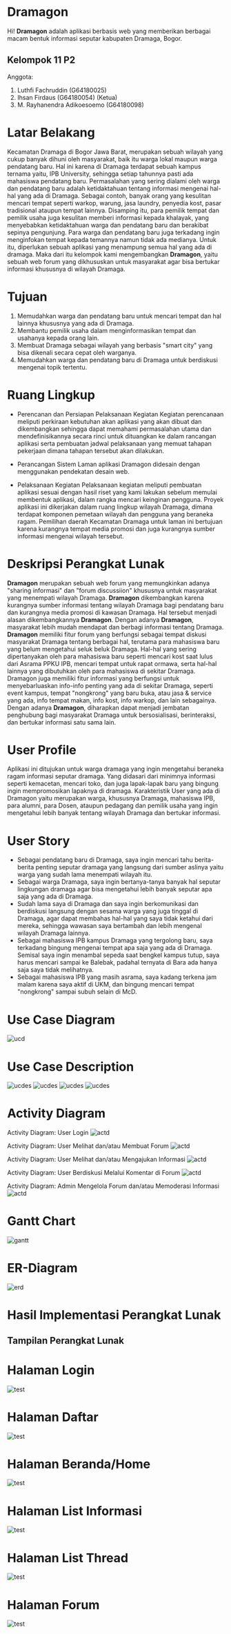 # Dramagon

Hi! **Dramagon** adalah aplikasi berbasis web yang memberikan berbagai macam bentuk informasi seputar kabupaten Dramaga, Bogor. 

## Kelompok 11 P2
Anggota:
1. Luthfi Fachruddin (G64180025)
2. Ihsan Firdaus (G64180054) (Ketua)
3. M. Rayhanendra Adikoesoemo (G64180098)

# Latar Belakang

Kecamatan Dramaga di Bogor Jawa Barat, merupakan sebuah wilayah yang cukup
banyak dihuni oleh masyarakat, baik itu warga lokal maupun warga pendatang baru. Hal ini karena
di Dramaga terdapat sebuah kampus ternama yaitu, IPB University, sehingga setiap tahunnya
pasti ada mahasiswa pendatang baru. Permasalahan yang sering dialami oleh warga dan
pendatang baru adalah ketidaktahuan tentang informasi mengenai hal-hal yang ada di Dramaga.
Sebagai contoh, banyak orang yang kesulitan mencari tempat seperti warkop, warung, jasa
laundry, penyedia kost, pasar tradisional ataupun tempat lainnya. Disamping itu, para pemilik
tempat dan pemilik usaha juga kesulitan memberi informasi kepada khalayak, yang
menyebabkan ketidaktahuan warga dan pendatang baru dan berakibat sepinya pengunjung.
Para warga dan pendatang baru juga terkadang ingin menginfokan tempat kepada temannya namun tidak ada medianya. Untuk
itu, diperlukan sebuah aplikasi yang menampung semua hal yang ada di dramaga. Maka dari
itu kelompok kami mengembangkan **Dramagon**, yaitu sebuah web forum yang dikhususkan
untuk masyarakat agar bisa bertukar informasi khususnya di wilayah Dramaga.

# Tujuan

1. Memudahkan warga dan pendatang baru untuk mencari tempat dan hal lainnya khususnya yang
ada di Dramaga.
2. Membantu pemilik usaha dalam menginformasikan tempat dan usahanya kepada
orang lain.
3. Membuat Dramaga sebagai wilayah yang berbasis "smart city" yang bisa dikenali secara
cepat oleh warganya.
4. Memudahkan warga dan pendatang baru di Dramaga untuk berdiskusi mengenai topik tertentu.

# Ruang Lingkup

- Perencanan dan Persiapan Pelaksanaan Kegiatan
Kegiatan perencanaan meliputi perkiraan kebutuhan akan aplikasi yang akan dibuat
dan dikembangkan sehingga dapat memahami permasalahan utama dan mendefinisikannya
secara rinci untuk dituangkan ke dalam rancangan aplikasi serta pembuatan jadwal
pelaksanaan yang memuat tahapan pekerjaan dimana tahapan tersebut akan dilakukan.

- Perancangan Sistem
Laman aplikasi Dramagon didesain dengan menggunakan pendekatan desain web.

- Pelaksanaan Kegiatan
Pelaksanaan kegiatan meliputi pembuatan aplikasi sesuai dengan hasil riset yang kami lakukan sebelum memulai membentuk aplikasi, dalam rangka mencari keinginan pengguna.
Proyek aplikasi ini dikerjakan dalam ruang lingkup wilayah Dramaga, dimana terdapat
komponen pemetaan wilayah dan pengguna yang beraneka ragam. Pemilihan daerah
Kecamatan Dramaga untuk laman ini bertujuan karena kurangnya tempat media promosi
dan juga kurangnya sumber informasi mengenai wilayah tersebut.

# Deskripsi Perangkat Lunak

**Dramagon** merupakan sebuah web forum yang memungkinkan adanya "sharing informasi" dan "forum discussiion" khususnya untuk masyarakat yang menempati wilayah Dramaga.
**Dramagon** dikembangkan karena kurangnya sumber informasi tentang wilayah Dramaga bagi
pendatang baru dan kurangnya media promosi di kawasan Dramaga. Hal tersebut menjadi alasan
dikembangkannya **Dramagon**. Dengan adanya **Dramagon**, masyarakat lebih mudah mendapat
dan berbagi informasi tentang Dramaga.
**Dramagon** memiliki fitur forum yang berfungsi sebagai tempat diskusi masyarakat
Dramaga tentang berbagai hal, terutama para mahasiswa baru yang belum mengetahui seluk
beluk Dramaga. Hal-hal yang sering dipertanyakan oleh para mahasiswa baru seperti mencari
kost saat lulus dari Asrama PPKU IPB, mencari tempat untuk rapat ormawa, serta hal-hal
lainnya yang dibutuhkan oleh para mahasiswa di sekitar Dramaga. Dramagon juga memiliki
fitur informasi yang berfungsi untuk menyebarluaskan info-info penting yang ada di sekitar
Dramaga, seperti event kampus, tempat "nongkrong" yang baru buka, atau jasa & service yang ada,  info tempat makan, info kost, info warkop, dan lain sebagainya. Dengan adanya **Dramagon**, diharapkan dapat menjadi jembatan penghubung bagi masyarakat
Dramaga untuk bersosialisasi, berinteraksi, dan bertukar informasi satu sama lain.

# User Profile
Aplikasi ini ditujukan untuk warga dramaga yang ingin mengetahui beraneka ragam informasi seputar dramaga. Yang didasari dari minimnya informasi seperti kemacetan, mencari toko, dan juga lapak-lapak baru yang bingung ingin mempromosikan lapaknya di dramaga. Karakteristik User yang ada di Dramagon yaitu merupakan warga, khususnya Dramaga, mahasiswa IPB, para alumni, para Dosen, ataupun pedagang dan pemilik usaha yang ingin mengetahui lebih banyak tentang wilayah Dramaga dan bertukar informasi.


# User Story
- Sebagai pendatang baru di Dramaga, saya ingin mencari tahu berita-berita penting seputar dramaga yang langsung dari sumber aslinya yaitu warga yang sudah lama menempati wilayah itu.
- Sebagai warga Dramaga, saya ingin bertanya-tanya banyak hal seputar lingkungan dramaga agar bisa mengetahui lebih banyak seputar apa saja yang ada di Dramaga.
- Sudah lama saya di Dramaga dan saya ingin berkomunikasi dan berdiskusi langsung dengan sesama warga yang juga tinggal di Dramaga, agar dapat membahas hal-hal yang saya tidak ketahui dari mereka, sehingga wawasan saya bertambah dan lebih mengenal wilayah Dramaga lainnya.
- Sebagai mahasiswa IPB kampus Dramaga yang tergolong baru, saya terkadang bingung mengenai tempat apa saja yang ada di Dramaga. Semisal saya ingin menambal sepeda saat bengkel kampus tutup, saya harus mencari sampai ke Balebak, padahal ternyata di Bara ada hanya saja saya tidak melihatnya.
- Sebagai mahasiswa IPB yang masih asrama, saya kadang terkena jam malam karena saya aktif di UKM, dan bingung mencari tempat "nongkrong" sampai subuh selain di McD.

# Use Case Diagram
![ucd](laporan/new_ucd.png)

# Use Case Description
![ucdes](laporan/ajuInfo.png)
![ucdes](laporan/kelolaInfo.png)
![ucdes](laporan/buatForum.png)
![ucdes](laporan/kelolaForum.png)

# Activity Diagram
Activity Diagram: User Login
![actd](laporan/masuk.png)

Activity Diagram: User Melihat dan/atau Membuat Forum
![actd](laporan/see_make_forum.png)

Activity Diagram: User Melihat dan/atau Mengajukan Informasi
![actd](laporan/see_make_info.png)

Activity Diagram: User Berdiskusi Melalui Komentar di Forum
![actd](laporan/discuss.png)

Activity Diagram: Admin Mengelola Forum dan/atau Memoderasi Informasi
![actd](laporan/admin.png)


# Gantt Chart
![gantt](laporan/ganttchartDramagon.png)

# ER-Diagram
![erd](laporan/erd.jpeg)

# Hasil Implementasi Perangkat Lunak
## Tampilan Perangkat Lunak

# Halaman Login
![test](laporan/login.png)

# Halaman Daftar
![test](laporan/daftar.png)

# Halaman Beranda/Home
![test](laporan/beranda.png)

# Halaman List Informasi
![test](laporan/list_info.png)

# Halaman List Thread
![test](laporan/list_thread.png)

# Halaman Forum
![test](laporan/thread.png)



